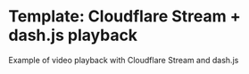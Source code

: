 # Template: Cloudflare Stream + dash.js playback

Example of video playback with Cloudflare Stream and dash.js
